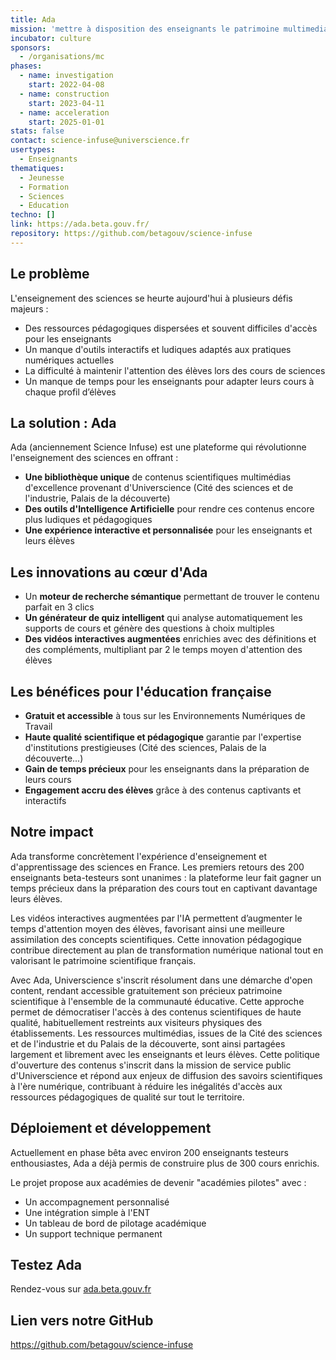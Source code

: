 ```yaml
---
title: Ada
mission: 'mettre à disposition des enseignants le patrimoine multimedia scientifique d''Universcience (Cité des sciences et de l’industrie, Palais de la découverte), enrichi par l''IA, pour réinventer leur enseignement des sciences. '
incubator: culture
sponsors:
  - /organisations/mc
phases:
  - name: investigation
    start: 2022-04-08
  - name: construction
    start: 2023-04-11
  - name: acceleration
    start: 2025-01-01
stats: false
contact: science-infuse@universcience.fr
usertypes:
  - Enseignants
thematiques:
  - Jeunesse
  - Formation
  - Sciences
  - Education
techno: []
link: https://ada.beta.gouv.fr/
repository: https://github.com/betagouv/science-infuse
---
```

## Le problème

L'enseignement des sciences se heurte aujourd'hui à plusieurs défis majeurs :

- Des ressources pédagogiques dispersées et souvent difficiles d'accès pour les enseignants
- Un manque d'outils interactifs et ludiques adaptés aux pratiques numériques actuelles
- La difficulté à maintenir l'attention des élèves lors des cours de sciences
- Un manque  de temps pour les enseignants pour adapter leurs cours à chaque profil d’élèves

## La solution : Ada

Ada (anciennement Science Infuse) est une plateforme qui révolutionne l'enseignement des sciences en offrant :

- **Une bibliothèque unique** de contenus scientifiques multimédias d'excellence provenant d'Universcience (Cité des sciences et de l'industrie, Palais de la découverte)
- **Des outils d'Intelligence Artificielle** pour rendre ces contenus encore plus ludiques et pédagogiques
- **Une expérience interactive et personnalisée** pour les enseignants et leurs élèves

## Les innovations au cœur d'Ada

- Un **moteur de recherche sémantique** permettant de trouver le contenu parfait en 3 clics
- **Un générateur de quiz intelligent** qui analyse automatiquement les supports de cours et génère des questions à choix multiples
- **Des vidéos interactives augmentées** enrichies avec des définitions et des compléments, multipliant par 2 le temps moyen d'attention des élèves

## Les bénéfices pour l'éducation française

- **Gratuit et accessible** à tous sur les Environnements Numériques de Travail
- **Haute qualité scientifique et pédagogique** garantie par l'expertise d'institutions prestigieuses (Cité des sciences, Palais de la découverte...)
- **Gain de temps précieux** pour les enseignants dans la préparation de leurs cours
- **Engagement accru des élèves** grâce à des contenus captivants et interactifs

## Notre impact

Ada transforme concrètement l'expérience d'enseignement et d'apprentissage des sciences en France. Les premiers retours des 200 enseignants beta-testeurs sont unanimes : la plateforme leur fait gagner un temps précieux dans la préparation des cours tout en captivant davantage leurs élèves. 

Les vidéos interactives augmentées par l'IA permettent d’augmenter le temps d'attention moyen des élèves, favorisant ainsi une meilleure assimilation des concepts scientifiques. Cette innovation pédagogique contribue directement au plan de transformation numérique national tout en valorisant le patrimoine scientifique français. 

Avec Ada, Universcience s'inscrit résolument dans une démarche d'open content, rendant accessible gratuitement son précieux patrimoine scientifique à l'ensemble de la communauté éducative. Cette approche permet de démocratiser l'accès à des contenus scientifiques de haute qualité, habituellement restreints aux visiteurs physiques des établissements. Les ressources multimédias, issues de la Cité des sciences et de l'industrie et du Palais de la découverte, sont ainsi partagées largement et librement avec les enseignants et leurs élèves. Cette politique d'ouverture des contenus s'inscrit dans la mission de service public d'Universcience et répond aux enjeux de diffusion des savoirs scientifiques à l'ère numérique, contribuant à réduire les inégalités d'accès aux ressources pédagogiques de qualité sur tout le territoire.

## Déploiement et développement

Actuellement en phase bêta avec environ 200 enseignants testeurs enthousiastes, Ada a déjà permis de construire plus de 300 cours enrichis.

Le projet propose aux académies de devenir "académies pilotes" avec :

- Un accompagnement personnalisé
- Une intégration simple à l'ENT
- Un tableau de bord de pilotage académique
- Un support technique permanent

## Testez Ada

Rendez-vous sur [ada.beta.gouv.fr](https://ada.beta.gouv.fr/)

## Lien vers notre GitHub 

https://github.com/betagouv/science-infuse
